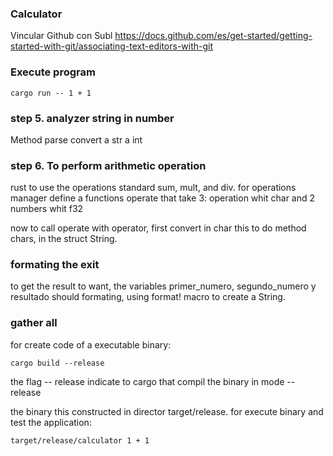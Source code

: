 ### Calculator

Vincular Github con Subl
https://docs.github.com/es/get-started/getting-started-with-git/associating-text-editors-with-git


### Execute program

```
cargo run -- 1 + 1
```

### step 5. analyzer string in number

Method parse convert a str a int

### step 6. To perform arithmetic operation

rust to use the operations standard sum, mult, and div.
for operations manager define a functions operate that take 3: operation whit char  and 2 numbers whit f32

now to call operate with operator, first convert in char this to do method chars, in the struct String.

### formating the exit
to get the result to want, the variables primer_numero, segundo_numero y resultado should formating, using format! macro to create a String.


### gather all

for create code of a executable binary:

```
cargo build --release
```
the flag -- release indicate to cargo that compil the binary in mode -- release

the binary this constructed in director target/release. for execute binary and test the application: 

```
target/release/calculator 1 + 1
```

 